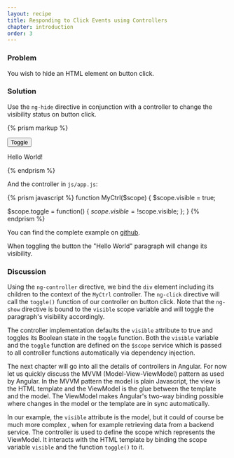 ```yaml
---
layout: recipe
title: Responding to Click Events using Controllers
chapter: introduction
order: 3
---
```

### Problem
You wish to hide an HTML element on button click.

### Solution
Use the `ng-hide` directive in conjunction with a controller to change the visibility status on button click.


{% prism markup %}
<html>
  <head>
    <script src="js/angular.js"></script>
    <script src="js/app.js"></script>
    <link rel="stylesheet" href="css/bootstrap.css">
  </head>
  <body ng-app>
    <div ng-controller="MyCtrl">
      <button ng-click="toggle()">Toggle</button>
      <p ng-show="visible">Hello World!</p>
    </div>
  </body>
</html>
{% endprism %}

And the controller in `js/app.js`:

{% prism javascript %}
function MyCtrl($scope) {
  $scope.visible = true;

  $scope.toggle = function() {
    $scope.visible = !$scope.visible;
  };
}
{% endprism %}

You can find the complete example on [github](https://github.com/fdietz/recipes-with-angular-js-examples/tree/master/chapter1/recipe3).

When toggling the button the "Hello World" paragraph will change its visibility.

### Discussion
Using the `ng-controller` directive, we bind the `div` element including its children to the context of the `MyCtrl` controller. The `ng-click` directive will call the `toggle()` function of our controller on button click. Note that the `ng-show` directive is bound to the `visible` scope variable and will toggle the paragraph's visibility accordingly.

The controller implementation defaults the `visible` attribute to true and toggles its Boolean state in the `toggle` function. Both the `visible` variable and the `toggle` function are defined on the `$scope` service which is passed to all controller functions automatically via dependency injection.

The next chapter will go into all the details of controllers in Angular. For now let us quickly discuss the MVVM (Model-View-ViewModel) pattern as used by Angular. In the MVVM pattern the model is plain Javascript, the view is the HTML template and the ViewModel is the glue between the template and the model. The ViewModel makes Angular's two-way binding possible where changes in the model or the template are in sync automatically.

In our example, the `visible` attribute is the model, but it could of course be much more complex , when for example retrieving data from a backend service. The controller is used to define the scope which represents the ViewModel. It interacts with the HTML template by binding the scope variable `visible` and the function `toggle()` to it.
